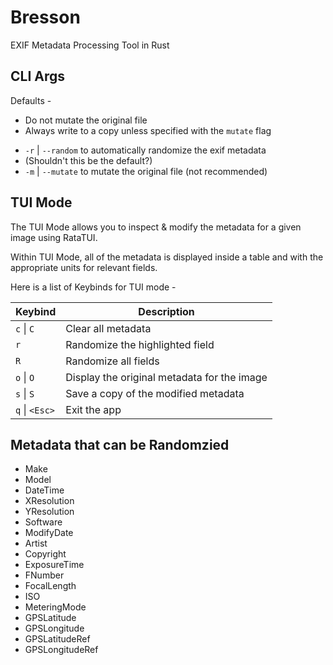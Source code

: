 # Bresson

EXIF Metadata Processing Tool in Rust

## CLI Args

Defaults -

- Do not mutate the original file
- Always write to a copy unless specified with the `mutate` flag

<!-- - `-c` | `--cli` to run in command line mode -->

- `-r` | `--random` to automatically randomize the exif metadata
- (Shouldn't this be the default?)
- `-m` | `--mutate` to mutate the original file (not recommended)

## TUI Mode

The TUI Mode allows you to inspect & modify the metadata for a given image using RataTUI.

Within TUI Mode, all of the metadata is displayed inside a table and with the appropriate units for relevant fields.

Here is a list of Keybinds for TUI mode -

| Keybind           | Description                                                    |
|-------------------|----------------------------------------------------------------|
| `c` \| `C`        | Clear all metadata                                             |
| `r`               | Randomize the highlighted field                                |
| `R`               | Randomize all fields                                           |
| `o` \| `O`        | Display the original metadata for the image                    |
| `s` \| `S`        | Save a copy of the modified metadata                           |
| `q` \| `<Esc>`    | Exit the app                                                   |



## Metadata that can be Randomzied

- Make
- Model
- DateTime
- XResolution
- YResolution
- Software
- ModifyDate
- Artist
- Copyright
- ExposureTime
- FNumber
- FocalLength
- ISO
- MeteringMode
- GPSLatitude
- GPSLongitude
- GPSLatitudeRef
- GPSLongitudeRef
